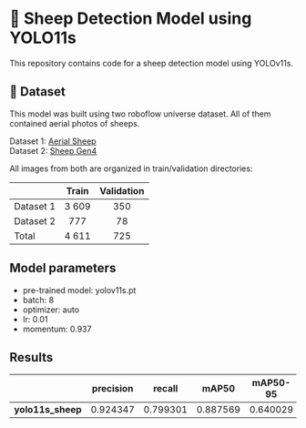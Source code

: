 # 🐏 Sheep Detection Model using YOLO11s

This repository contains code for a sheep detection model using YOLOv11s. <br>

## 📄 Dataset
This model was built using two roboflow universe dataset. All of them contained aerial photos of sheeps.

 Dataset 1: [Aerial Sheep](https://universe.roboflow.com/riis/aerial-sheep/dataset/1) <br>
 Dataset 2: [Sheep Gen4](https://universe.roboflow.com/gbes/sheep-gen4/dataset/1) <br> 
 

All images from both are organized in train/validation directories:

|  | Train | Validation |
| --- | :---: | :---: |
| Dataset 1 | 3 609| 350 |
| Dataset 2 | 777 | 78 |
|Total | 4 611 | 725 |


## Model parameters

- pre-trained model: yolov11s.pt
- batch: 8
- optimizer: auto
- lr: 0.01
- momentum: 0.937

## Results

|  | precision | recall | mAP50 | mAP50-95 | fitness
| --- | :---: | :---: | :---: | :---: | :---: 
| **yolo11s_sheep** | 0.924347 | 0.799301 | 0.887569 | 0.640029 | 0.664783
